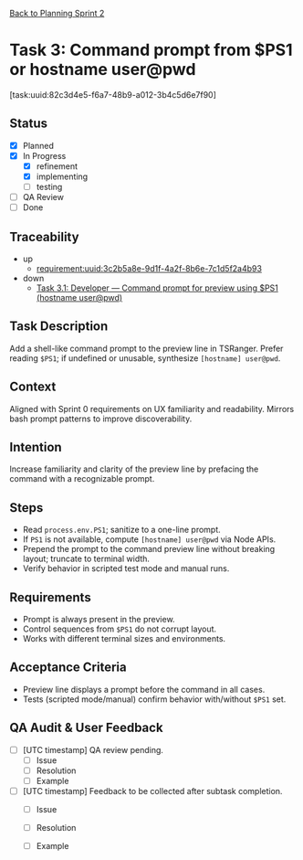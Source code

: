 [Back to Planning Sprint 2](./planning.md)

# Task 3: Command prompt from $PS1 or hostname user@pwd

[task:uuid:82c3d4e5-f6a7-48b9-a012-3b4c5d6e7f90]

## Status
- [x] Planned
- [x] In Progress
  - [x] refinement
  - [x] implementing
  - [ ] testing
- [ ] QA Review
- [ ] Done

## Traceability
- up
  - [requirement:uuid:3c2b5a8e-9d1f-4a2f-8b6e-7c1d5f2a4b93](./requiremnents.md)
- down
  - [Task 3.1: Developer — Command prompt for preview using $PS1 (hostname user@pwd)](./task-3.1-developer-command-prompt-ps1.md)

## Task Description
Add a shell-like command prompt to the preview line in TSRanger. Prefer reading `$PS1`; if undefined or unusable, synthesize `[hostname] user@pwd`.

## Context
Aligned with Sprint 0 requirements on UX familiarity and readability. Mirrors bash prompt patterns to improve discoverability.

## Intention
Increase familiarity and clarity of the preview line by prefacing the command with a recognizable prompt.

## Steps
- Read `process.env.PS1`; sanitize to a one-line prompt.
- If `PS1` is not available, compute `[hostname] user@pwd` via Node APIs.
- Prepend the prompt to the command preview line without breaking layout; truncate to terminal width.
- Verify behavior in scripted test mode and manual runs.

## Requirements
- Prompt is always present in the preview.
- Control sequences from `$PS1` do not corrupt layout.
- Works with different terminal sizes and environments.

## Acceptance Criteria
- Preview line displays a prompt before the command in all cases.
- Tests (scripted mode/manual) confirm behavior with/without `$PS1` set.

## QA Audit & User Feedback
- [ ] [UTC timestamp] QA review pending.
  - [ ] Issue
  - [ ] Resolution
  - [ ] Example
- [ ] [UTC timestamp] Feedback to be collected after subtask completion.
  - [ ] Issue
  - [ ] Resolution
  - [ ] Example



